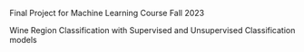 Final Project for Machine Learning Course Fall 2023

Wine Region Classification with Supervised and Unsupervised Classification models

